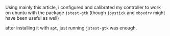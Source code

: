 Using mainly this article, i configured and calibrated my controller to work on ubuntu with the package `jstest-gtk` (though `joystick` and `xboxdrv` might have been useful as well)

after installing it with `apt`, just running `jstest-gtk` was enough.